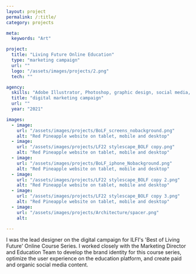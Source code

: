 ```yaml
---
layout: project
permalink: /:title/
category: projects

meta:
  keywords: "Art"

project:
  title: "Living Future Online Education"
  type: "marketing campaign"
  url: ""
  logo: "/assets/images/projects/2.png"
  tech: ""

agency:
  skills: "Adobe Illustrator, Photoshop, graphic design, social media, Wordpress"
  title: "digital marketing campaign"
  url: ""
  year: "2021"

images:
  - image:
    url: "/assets/images/projects/BoLF_screens_nobackground.png"
    alt: "Red Pineapple website on tablet, mobile and desktop"  
  - image:
    url: "/assets/images/projects/LF22 stylescape_BOLF copy.png"
    alt: "Red Pineapple website on tablet, mobile and desktop"      
  - image:
    url: "/assets/images/projects/BoLF_iphone_Nobackground.png"
    alt: "Red Pineapple website on tablet, mobile and desktop" 
  - image:
    url: "/assets/images/projects/LF22 stylescape_BOLF copy 2.png"
    alt: "Red Pineapple website on tablet, mobile and desktop"      
  - image:
    url: "/assets/images/projects/LF22 stylescape_BOLF copy 3.png"
    alt: "Red Pineapple website on tablet, mobile and desktop"  
  - image:
    url: "/assets/images/projects/Architecture/spacer.png"
    alt: 

---
```

<p>I was the lead designer on the digital campaign for ILFI's 'Best of Living Future' Online Course Series. I worked closely with the Marketing Director and Education Team to develop the brand identity for this course series, optimize the user experience on the education platform, and create paid and organic social media content.</p>